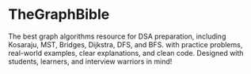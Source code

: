 # TheGraphBible
The best graph algorithms resource for DSA preparation, including Kosaraju, MST, Bridges, Dijkstra, DFS, and BFS. with practice problems, real-world examples, clear explanations, and clean code. Designed with students, learners, and interview warriors in mind!
